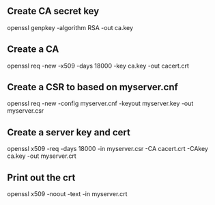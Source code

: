 ## Create CA secret key 
openssl genpkey -algorithm RSA -out ca.key

## Create a CA   
openssl req -new -x509 -days 18000  -key ca.key -out cacert.crt

## Create a CSR to based on myserver.cnf 
openssl req -new -config myserver.cnf -keyout myserver.key -out myserver.csr

## Create a server key and cert
openssl x509 -req -days 18000 -in myserver.csr -CA cacert.crt  -CAkey ca.key   -out myserver.crt


## Print out the crt 
openssl x509 -noout -text -in  myserver.crt
